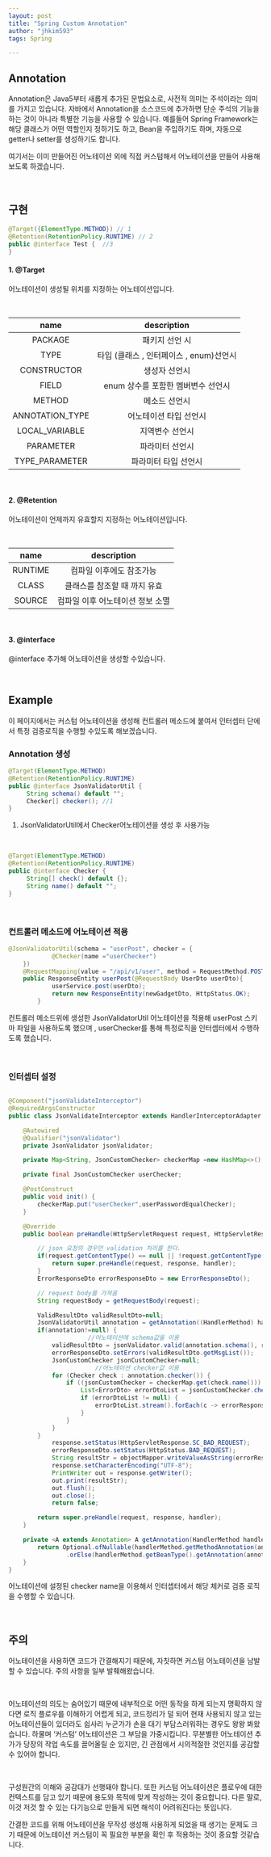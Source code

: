 ```yaml
---
layout: post
title: "Spring Custom Annotation"
author: "jhkim593"
tags: Spring

---
```


## Annotation
Annotation은 Java5부터 새롭게 추가된 문법요소로, 사전적 의미는 주석이라는 의미를 가지고 있습니다. 자바에서 Annotation을 소스코드에 추가하면 단순 주석의 기능을 하는 것이 아니라 특별한 기능을 사용할 수 있습니다. 예를들어 Spring Framework는 해당 클래스가 어떤 역할인지 정하기도 하고, Bean을 주입하기도 하며, 자동으로 getter나 setter를 생성하기도 합니다.

여기서는 이미 만들어진 어노테이션 외에 직접 커스텀해서 어노테이션을 만들어 사용해보도록 하겠습니다.

<br>


## 구현
~~~java
@Target({ElementType.METHOD}) // 1
@Retention(RetentionPolicy.RUNTIME) // 2
public @interface Test {  //3
}
~~~


#### 1. @Target
어노테이션이 생성될 위치를 지정하는 어노테이션입니다.

<br>

|name|description|
|:----------:|:----------:|
|PACKAGE|패키지 선언 시|
|TYPE|타입 (클래스 , 인터페이스 , enum)선언시|
|CONSTRUCTOR|생성자 선언시|
|FIELD|enum 상수를 포함한 멤버변수 선언시|
|METHOD|메소드 선언시|
|ANNOTATION_TYPE|어노테이션 타입 선언시|
|LOCAL_VARIABLE|지역변수 선언시|
|PARAMETER|파라미터 선언시|
|TYPE_PARAMETER|파라미터 타입 선언시|

<br>


#### 2. @Retention
어노테이션이 언제까지 유효할지 지정하는 어노테이션입니다.

<br>

|name|description|
|:----------:|:----------:|
|RUNTIME|컴파일 이후에도 참조가능|
|CLASS|클래스를 참조할 때 까지 유효|
|SOURCE|컴파일 이후 어노테이션 정보 소멸|

<br>

#### 3. @interface
@interface 추가해 어노테이션을 생성할 수있습니다.


<br>

## Example

이 페이지에서는 커스텀 어노테이션을 생성해 컨트롤러 메소드에 붙여서 인터셉터 단에서 특정 검증로직을 수행할 수있도록 해보겠습니다.

### Annotation 생성

~~~java
@Target(ElementType.METHOD)
@Retention(RetentionPolicy.RUNTIME)
public @interface JsonValidatorUtil {
     String schema() default "";
     Checker[] checker(); //1
}
~~~
1. JsonValidatorUtil에서 Checker어노테이션을 생성 후 사용가능

<br>

~~~java
@Target(ElementType.METHOD)
@Retention(RetentionPolicy.RUNTIME)
public @interface Checker {
     String[] check() default {};
     String name() default "";
}
~~~

<br>

### 컨트롤러 메소드에 어노테이션 적용

~~~java
@JsonValidatorUtil(schema = "userPost", checker = {
            @Checker(name ="userChecker")
    })
    @RequestMapping(value = "/api/v1/user", method = RequestMethod.POST)
    public ResponseEntity userPost(@RequestBody UserDto userDto){
			userService.post(userDto);
			return new ResponseEntity(newGadgetDto, HttpStatus.OK);
		}
~~~
컨트롤러 메소드위에 생성한 JsonValidatorUtil 어노테이션을 적용해 userPost 스키마 파일을 사용하도록 했으며 , userChecker를 통해 특정로직을 인터셉터에서 수행하도록 했습니다.

<br>

### 인터셉터 설정

~~~java

@Component("jsonValidateInterceptor")
@RequiredArgsConstructor
public class JsonValidateInterceptor extends HandlerInterceptorAdapter {

    @Autowired
    @Qualifier("jsonValidator")
    private JsonValidator jsonValidator;

    private Map<String, JsonCustomChecker> checkerMap =new HashMap<>();

    private final JsonCustomChecker userChecker;

    @PostConstruct
    public void init() {
        checkerMap.put("userChecker",userPasswordEqualChecker);
    }

    @Override
    public boolean preHandle(HttpServletRequest request, HttpServletResponse response, Object handler) throws Exception {

        // json 요청의 경우만 validation 처리를 한다.
        if(request.getContentType() == null || !request.getContentType().contains("application/json")){
            return super.preHandle(request, response, handler);
        }
        ErrorResponseDto errorResponseDto = new ErrorResponseDto();

        // request body를 가져옴
        String requestBody = getRequestBody(request);

        ValidResultDto validResultDto=null;
        JsonValidatorUtil annotation = getAnnotation((HandlerMethod) handler, JsonValidatorUtil.class);
        if(annotation!=null) {
					  //어노테이션에 schema값을 이용
            validResultDto = jsonValidator.valid(annotation.schema(), requestBody);
            errorResponseDto.setErrors(validResultDto.getMsgList());
            JsonCustomChecker jsonCustomChecker=null;
						//어노테이션 checker값 이용
            for (Checker check : annotation.checker()) {
                if ((jsonCustomChecker = checkerMap.get(check.name())) != null) {
                    List<ErrorDto> errorDtoList = jsonCustomChecker.check(annotation.checker()[0], requestBody);
                    if (errorDtoList != null) {
                        errorDtoList.stream().forEach(c -> errorResponseDto.addErrorDto(c));
                    }
                }
            }
        }
            response.setStatus(HttpServletResponse.SC_BAD_REQUEST);
            errorResponseDto.setStatus(HttpStatus.BAD_REQUEST);
            String resultStr = objectMapper.writeValueAsString(errorResponseDto);
            response.setCharacterEncoding("UTF-8");
            PrintWriter out = response.getWriter();
            out.print(resultStr);
            out.flush();
            out.close();
            return false;

        return super.preHandle(request, response, handler);
    }

    private <A extends Annotation> A getAnnotation(HandlerMethod handlerMethod, Class<A> annotationType) {
        return Optional.ofNullable(handlerMethod.getMethodAnnotation(annotationType))
                .orElse(handlerMethod.getBeanType().getAnnotation(annotationType));
    }
}
~~~
어노테이션에 설정된 checker name을 이용해서 인터셉터에서 해당 체커로 검증 로직을 수행할 수 있습니다.

<br>

## 주의
어노테이션을 사용하면 코드가 간결해지기 때문에, 자칫하면 커스텀 어노테이션을 남발할 수 있습니다. 주의 사항을 일부 발췌해왔습니다.

<br>

어노테이션의 의도는 숨어있기 때문에 내부적으로 어떤 동작을 하게 되는지 명확하지 않다면 로직 플로우를 이해하기 어렵게 되고, 코드정리가 덜 되어 현재 사용되지 않고 있는 어노테이션들이 있더라도 쉽사리 누군가가 손을 대기 부담스러워하는 경우도 왕왕 봐왔습니다. 하물며 ‘커스텀’ 어노테이션은 그 부담을 가중시킵니다. 무분별한 어노테이션 추가가 당장의 작업 속도를 끌어올릴 순 있지만, 긴 관점에서 시의적절한 것인지를 공감할 수 있어야 합니다.

<br>

구성원간의 이해와 공감대가 선행돼야 합니다. 또한 커스텀 어노테이션은 플로우에 대한 컨텍스트를 담고 있기 때문에 용도와 목적에 맞게 작성하는 것이 중요합니다. 다른 말로, 이것 저것 할 수 있는 다기능으로 만들게 되면 해석이 어려워진다는 뜻입니다.

간결한 코드를 위해 어노테이션을 무작성 생성해 사용하게 되었을 때 생기는 문제도 크기 때문에 어노테이션 커스텀이 꼭 필요한 부분을 확인 후 적용하는 것이 중요할 것같습니다.
